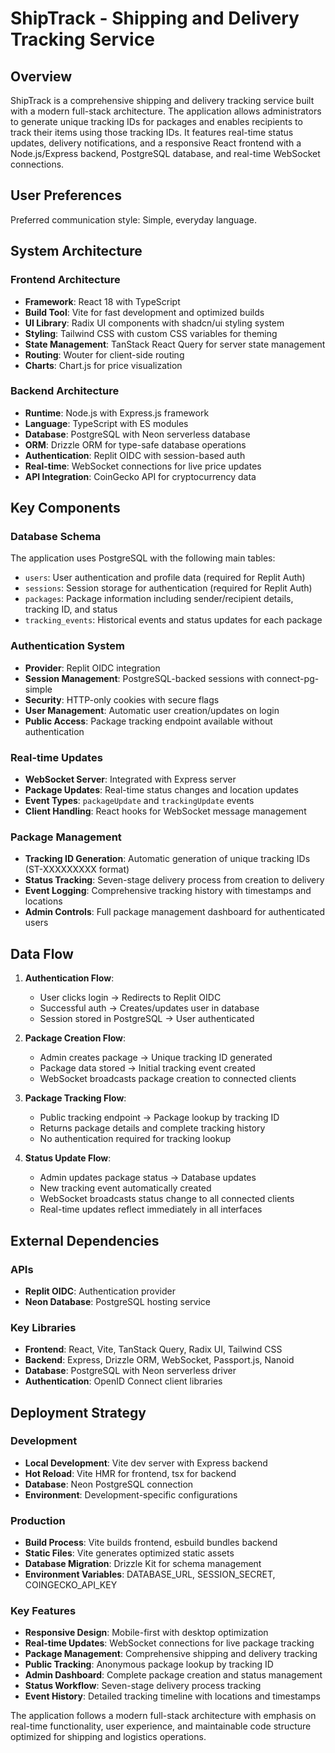 # ShipTrack - Shipping and Delivery Tracking Service

## Overview

ShipTrack is a comprehensive shipping and delivery tracking service built with a modern full-stack architecture. The application allows administrators to generate unique tracking IDs for packages and enables recipients to track their items using those tracking IDs. It features real-time status updates, delivery notifications, and a responsive React frontend with a Node.js/Express backend, PostgreSQL database, and real-time WebSocket connections.

## User Preferences

Preferred communication style: Simple, everyday language.

## System Architecture

### Frontend Architecture
- **Framework**: React 18 with TypeScript
- **Build Tool**: Vite for fast development and optimized builds
- **UI Library**: Radix UI components with shadcn/ui styling system
- **Styling**: Tailwind CSS with custom CSS variables for theming
- **State Management**: TanStack React Query for server state management
- **Routing**: Wouter for client-side routing
- **Charts**: Chart.js for price visualization

### Backend Architecture
- **Runtime**: Node.js with Express.js framework
- **Language**: TypeScript with ES modules
- **Database**: PostgreSQL with Neon serverless database
- **ORM**: Drizzle ORM for type-safe database operations
- **Authentication**: Replit OIDC with session-based auth
- **Real-time**: WebSocket connections for live price updates
- **API Integration**: CoinGecko API for cryptocurrency data

## Key Components

### Database Schema
The application uses PostgreSQL with the following main tables:
- `users`: User authentication and profile data (required for Replit Auth)
- `sessions`: Session storage for authentication (required for Replit Auth)
- `packages`: Package information including sender/recipient details, tracking ID, and status
- `tracking_events`: Historical events and status updates for each package

### Authentication System
- **Provider**: Replit OIDC integration
- **Session Management**: PostgreSQL-backed sessions with connect-pg-simple
- **Security**: HTTP-only cookies with secure flags
- **User Management**: Automatic user creation/updates on login
- **Public Access**: Package tracking endpoint available without authentication

### Real-time Updates
- **WebSocket Server**: Integrated with Express server
- **Package Updates**: Real-time status changes and location updates
- **Event Types**: `packageUpdate` and `trackingUpdate` events
- **Client Handling**: React hooks for WebSocket message management

### Package Management
- **Tracking ID Generation**: Automatic generation of unique tracking IDs (ST-XXXXXXXXX format)
- **Status Tracking**: Seven-stage delivery process from creation to delivery
- **Event Logging**: Comprehensive tracking history with timestamps and locations
- **Admin Controls**: Full package management dashboard for authenticated users

## Data Flow

1. **Authentication Flow**:
   - User clicks login → Redirects to Replit OIDC
   - Successful auth → Creates/updates user in database
   - Session stored in PostgreSQL → User authenticated

2. **Package Creation Flow**:
   - Admin creates package → Unique tracking ID generated
   - Package data stored → Initial tracking event created
   - WebSocket broadcasts package creation to connected clients

3. **Package Tracking Flow**:
   - Public tracking endpoint → Package lookup by tracking ID
   - Returns package details and complete tracking history
   - No authentication required for tracking lookup

4. **Status Update Flow**:
   - Admin updates package status → Database updates
   - New tracking event automatically created
   - WebSocket broadcasts status change to all connected clients
   - Real-time updates reflect immediately in all interfaces

## External Dependencies

### APIs
- **Replit OIDC**: Authentication provider
- **Neon Database**: PostgreSQL hosting service

### Key Libraries
- **Frontend**: React, Vite, TanStack Query, Radix UI, Tailwind CSS
- **Backend**: Express, Drizzle ORM, WebSocket, Passport.js, Nanoid
- **Database**: PostgreSQL with Neon serverless driver
- **Authentication**: OpenID Connect client libraries

## Deployment Strategy

### Development
- **Local Development**: Vite dev server with Express backend
- **Hot Reload**: Vite HMR for frontend, tsx for backend
- **Database**: Neon PostgreSQL connection
- **Environment**: Development-specific configurations

### Production
- **Build Process**: Vite builds frontend, esbuild bundles backend
- **Static Files**: Vite generates optimized static assets
- **Database Migration**: Drizzle Kit for schema management
- **Environment Variables**: DATABASE_URL, SESSION_SECRET, COINGECKO_API_KEY

### Key Features
- **Responsive Design**: Mobile-first with desktop optimization
- **Real-time Updates**: WebSocket connections for live package tracking
- **Package Management**: Comprehensive shipping and delivery tracking
- **Public Tracking**: Anonymous package lookup by tracking ID
- **Admin Dashboard**: Complete package creation and status management
- **Status Workflow**: Seven-stage delivery process tracking
- **Event History**: Detailed tracking timeline with locations and timestamps

The application follows a modern full-stack architecture with emphasis on real-time functionality, user experience, and maintainable code structure optimized for shipping and logistics operations.